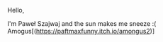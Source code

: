 Hello,

I'm Paweł Szajwaj and the sun makes me sneeze :(
Amogus[(https://paftmaxfunny.itch.io/amongus2)]

<!---
pawelszajwaj/pawelszajwaj is a ✨ special ✨ repository because its `README.md` (this file) appears on your GitHub profile.
You can click the Preview link to take a look at your changes.
--->
